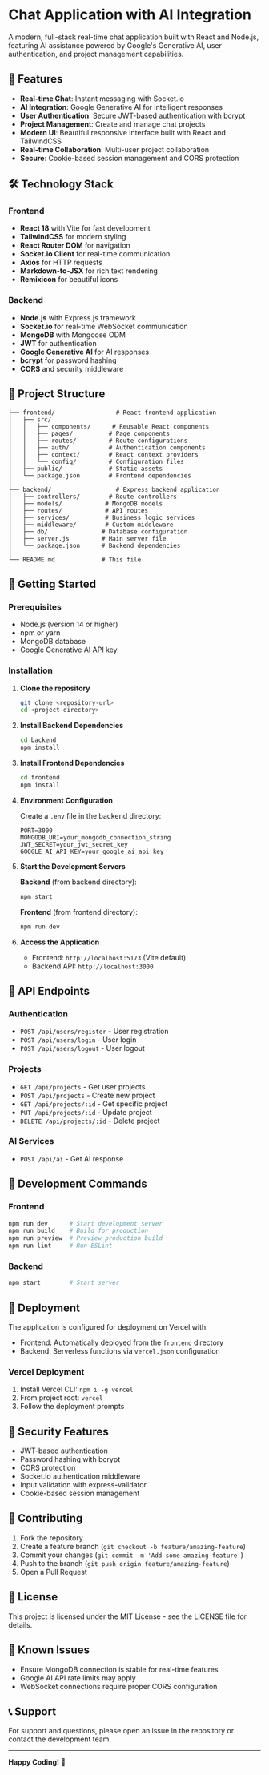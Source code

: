 # Chat Application with AI Integration

A modern, full-stack real-time chat application built with React and Node.js, featuring AI assistance powered by Google's Generative AI, user authentication, and project management capabilities.

## 🚀 Features

- **Real-time Chat**: Instant messaging with Socket.io
- **AI Integration**: Google Generative AI for intelligent responses
- **User Authentication**: Secure JWT-based authentication with bcrypt
- **Project Management**: Create and manage chat projects
- **Modern UI**: Beautiful responsive interface built with React and TailwindCSS
- **Real-time Collaboration**: Multi-user project collaboration
- **Secure**: Cookie-based session management and CORS protection

## 🛠️ Technology Stack

### Frontend
- **React 18** with Vite for fast development
- **TailwindCSS** for modern styling
- **React Router DOM** for navigation
- **Socket.io Client** for real-time communication
- **Axios** for HTTP requests
- **Markdown-to-JSX** for rich text rendering
- **Remixicon** for beautiful icons

### Backend
- **Node.js** with Express.js framework
- **Socket.io** for real-time WebSocket communication
- **MongoDB** with Mongoose ODM
- **JWT** for authentication
- **Google Generative AI** for AI responses
- **bcrypt** for password hashing
- **CORS** and security middleware

## 📁 Project Structure

```
├── frontend/                 # React frontend application
│   ├── src/
│   │   ├── components/      # Reusable React components
│   │   ├── pages/          # Page components
│   │   ├── routes/         # Route configurations
│   │   ├── auth/           # Authentication components
│   │   ├── context/        # React context providers
│   │   └── config/         # Configuration files
│   ├── public/             # Static assets
│   └── package.json        # Frontend dependencies
│
├── backend/                  # Express backend application
│   ├── controllers/        # Route controllers
│   ├── models/            # MongoDB models
│   ├── routes/            # API routes
│   ├── services/          # Business logic services
│   ├── middleware/        # Custom middleware
│   ├── db/               # Database configuration
│   ├── server.js         # Main server file
│   └── package.json      # Backend dependencies
│
└── README.md             # This file
```

## 🚦 Getting Started

### Prerequisites

- Node.js (version 14 or higher)
- npm or yarn
- MongoDB database
- Google Generative AI API key

### Installation

1. **Clone the repository**
   ```bash
   git clone <repository-url>
   cd <project-directory>
   ```

2. **Install Backend Dependencies**
   ```bash
   cd backend
   npm install
   ```

3. **Install Frontend Dependencies**
   ```bash
   cd frontend
   npm install
   ```

4. **Environment Configuration**
   
   Create a `.env` file in the backend directory:
   ```env
   PORT=3000
   MONGODB_URI=your_mongodb_connection_string
   JWT_SECRET=your_jwt_secret_key
   GOOGLE_AI_API_KEY=your_google_ai_api_key
   ```

5. **Start the Development Servers**
   
   **Backend** (from backend directory):
   ```bash
   npm start
   ```
   
   **Frontend** (from frontend directory):
   ```bash
   npm run dev
   ```

6. **Access the Application**
   - Frontend: `http://localhost:5173` (Vite default)
   - Backend API: `http://localhost:3000`

## 📡 API Endpoints

### Authentication
- `POST /api/users/register` - User registration
- `POST /api/users/login` - User login
- `POST /api/users/logout` - User logout

### Projects
- `GET /api/projects` - Get user projects
- `POST /api/projects` - Create new project
- `GET /api/projects/:id` - Get specific project
- `PUT /api/projects/:id` - Update project
- `DELETE /api/projects/:id` - Delete project

### AI Services
- `POST /api/ai` - Get AI response

## 🔧 Development Commands

### Frontend
```bash
npm run dev      # Start development server
npm run build    # Build for production
npm run preview  # Preview production build
npm run lint     # Run ESLint
```

### Backend
```bash
npm start        # Start server
```

## 🚀 Deployment

The application is configured for deployment on Vercel with:
- Frontend: Automatically deployed from the `frontend` directory
- Backend: Serverless functions via `vercel.json` configuration

### Vercel Deployment
1. Install Vercel CLI: `npm i -g vercel`
2. From project root: `vercel`
3. Follow the deployment prompts

## 🔐 Security Features

- JWT-based authentication
- Password hashing with bcrypt
- CORS protection
- Socket.io authentication middleware
- Input validation with express-validator
- Cookie-based session management

## 🤝 Contributing

1. Fork the repository
2. Create a feature branch (`git checkout -b feature/amazing-feature`)
3. Commit your changes (`git commit -m 'Add some amazing feature'`)
4. Push to the branch (`git push origin feature/amazing-feature`)
5. Open a Pull Request

## 📝 License

This project is licensed under the MIT License - see the LICENSE file for details.

## 🐛 Known Issues

- Ensure MongoDB connection is stable for real-time features
- Google AI API rate limits may apply
- WebSocket connections require proper CORS configuration

## 📞 Support

For support and questions, please open an issue in the repository or contact the development team.

---

**Happy Coding! 🎉**
